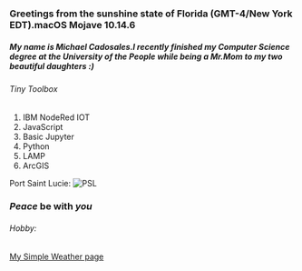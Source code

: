 ### Greetings from the sunshine state of Florida (GMT-4/New York EDT).macOS Mojave 10.14.6
##### My name is Michael Cadosales.I recently finished my Computer Science degree at the University of the People while being a Mr.Mom to my two beautiful daughters :)
###### Tiny Toolbox
1. IBM NodeRed IOT
2. JavaScript 
3. Basic Jupyter 
4. Python 
5. LAMP  
6. ArcGIS

Port Saint Lucie:
![PSL](https://github.com/MichaelCado/Pi-Loton-Project/blob/master/PSL.jpg)

### *Peace* be with  *you*


###### Hobby:
[My Simple Weather page]( https://www.arcgis.com/home/webmap/viewer.html?webmap=5e7f16de8339411b900cd9cafefb4bda)

